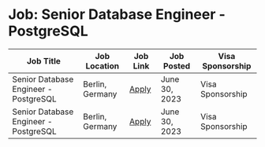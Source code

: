 # Job: Senior Database Engineer - PostgreSQL

| Job Title | Job Location | Job Link | Job Posted | Visa Sponsorship |
| --- | --- | --- | --- | --- |
| Senior Database Engineer - PostgreSQL | Berlin, Germany | [Apply](https://www.adjust.com/company/careers/jobs/apply/?jobid=6776996002) | June 30, 2023 | Visa Sponsorship |
| Senior Database Engineer - PostgreSQL | Berlin, Germany | [Apply](https://www.adjust.com/company/careers/jobs/apply/?jobid=6776996002) | June 30, 2023 | Visa Sponsorship |
